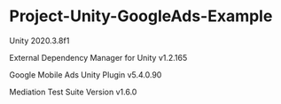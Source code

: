 # Project-Unity-GoogleAds-Example
 
Unity 2020.3.8f1

External Dependency Manager for Unity v1.2.165

Google Mobile Ads Unity Plugin v5.4.0.90

Mediation Test Suite Version v1.6.0
